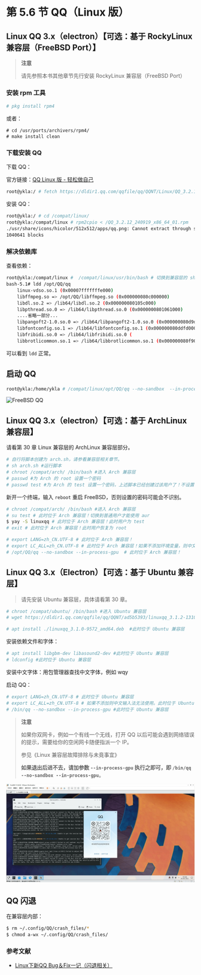 # 第 5.6 节 QQ（Linux 版）


## Linux QQ 3.x（electron）【可选：基于 RockyLinux 兼容层（FreeBSD Port）】

>**注意**
>
>请先参照本书其他章节先行安装 RockyLinux 兼容层（FreeBSD Port）



### 安装 rpm 工具

```sh
# pkg install rpm4
```

或者：

```
# cd /usr/ports/archivers/rpm4/ 
# make install clean
```

### 下载安装 QQ

下载 QQ：

官方链接：[QQ Linux 版 - 轻松做自己](https://im.qq.com/linuxqq/index.shtml)

```sh
root@ykla:/ # fetch https://dldir1.qq.com/qqfile/qq/QQNT/Linux/QQ_3.2.12_240919_x86_64_01.rpm # 写作本文时链接如此，请自行获取最新链接
```

安装 QQ：

```sh
root@ykla:/ # cd /compat/linux/
root@ykla:/compat/linux # rpm2cpio < /QQ_3.2.12_240919_x86_64_01.rpm  | cpio -id
./usr/share/icons/hicolor/512x512/apps/qq.png: Cannot extract through symlink usr/share/icons/hicolor/512x512/apps/qq.png
1040641 blocks
```

### 解决依赖库

查看依赖：

```sh
root@ykla:/compat/linux #  /compat/linux/usr/bin/bash # 切换到兼容层的 shell
bash-5.1# ldd /opt/QQ/qq 
	linux-vdso.so.1 (0x00007fffffffe000)
	libffmpeg.so => /opt/QQ/libffmpeg.so (0x000000080c000000)
	libdl.so.2 => /lib64/libdl.so.2 (0x000000080105c000)
	libpthread.so.0 => /lib64/libpthread.so.0 (0x0000000801061000)
	....省略一部分...
	libpangoft2-1.0.so.0 => /lib64/libpangoft2-1.0.so.0 (0x000000080d9d8000)
	libfontconfig.so.1 => /lib64/libfontconfig.so.1 (0x000000080ddfd000)
	libfribidi.so.0 => /lib64/libfribidi.so.0 (
	libbrotlicommon.so.1 => /lib64/libbrotlicommon.so.1 (0x000000080f906000)
```

可以看到 `ldd` 正常。

## 启动 QQ

```sh
root@ykla:/home/ykla # /compat/linux/opt/QQ/qq --no-sandbox  --in-process-gpu
```

![FreeBSD QQ](../.gitbook/assets/rlqq.png)


## Linux QQ 3.x（electron）【可选：基于 ArchLinux 兼容层】

请看第 30 章 Linux 兼容层的 ArchLinux 兼容层部分。  

```sh
# 自行将脚本创建为 arch.sh，请参看兼容层相关章节。
# sh arch.sh #运行脚本
# chroot /compat/arch/ /bin/bash #进入 Arch 兼容层
# passwd #为 Arch 的 root 设置一个密码
# passwd test #为 Arch 的 test 设置一个密码，上述脚本已经创建过该用户了！不设置密码无法正常使用 aur。

```

新开一个终端，输入 `reboot` 重启 FreeBSD，否则设置的密码可能会不识别。

```sh
# chroot /compat/arch/ /bin/bash #进入 Arch 兼容层
# su test # 此时位于 Arch 兼容层！切换到普通用户才能使用 aur
$ yay -S linuxqq # 此时位于 Arch 兼容层！此时用户为 test
# exit # 此时位于 Arch 兼容层！此时用户恢复为 root
```

```sh
# export LANG=zh_CN.UTF-8 # 此时位于 Arch 兼容层！
# export LC_ALL=zh_CN.UTF-8 # 此时位于 Arch 兼容层！如果不添加环境变量，则中文输入法无法使用。如果设置失败请重启一次 FreeBSD 主机。此时位于 Arch 兼容层！
# /opt/QQ/qq --no-sandbox --in-process-gpu  # 此时位于 Arch 兼容层！
```

## Linux QQ 3.x（Electron）【可选：基于 Ubuntu 兼容层】

> 请先安装 Ubuntu 兼容层，具体请看第 30 章。

```sh
# chroot /compat/ubuntu/ /bin/bash #进入 Ubuntu 兼容层
# wget https://dldir1.qq.com/qqfile/qq/QQNT/ad5b5393/linuxqq_3.1.2-13107_amd64.deb #此时位于 Ubuntu 兼容层
```

```sh
# apt install ./linuxqq_3.1.0-9572_amd64.deb  #此时位于 Ubuntu 兼容层
```

安装依赖文件和字体：

```sh
# apt install libgbm-dev libasound2-dev #此时位于 Ubuntu 兼容层
# ldconfig #此时位于 Ubuntu 兼容层
```

安装中文字体：用包管理器查找中文字体，例如 wqy

启动 QQ：

```sh
# export LANG=zh_CN.UTF-8 # 此时位于 Ubuntu 兼容层
# export LC_ALL=zh_CN.UTF-8 # 如果不添加则中文输入法无法使用。此时位于 Ubuntu 兼容层
# /bin/qq --no-sandbox --in-process-gpu #此时位于 Ubuntu 兼容层
```

> **注意**
>
> 如果你双网卡，例如一个有线一个无线，打开 QQ 以后可能会遇到网络错误的提示，需要给你的空闲网卡随便指派一个 IP。
>
> 参见《Linux 兼容层故障排除与未竟事宜》
>
> **如果退出后进不去，请加参数 `--in-process-gpu` 执行之即可，即 `/bin/qq  --no-sandbox --in-process-gpu`**。

![FreeBSD QQ](../.gitbook/assets/qq3.0.png)

## QQ 闪退

在兼容层内部：

```bash
$ rm ~/.config/QQ/crash_files/*
$ chmod a-wx ~/.config/QQ/crash_files/
```

### 参考文献

- [Linux下新QQ Bug＆Fix一记（闪退相关）](https://zhuanlan.zhihu.com/p/645895811)
